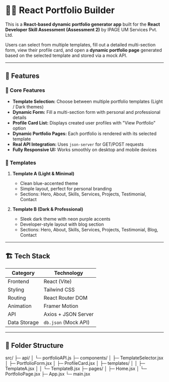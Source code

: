 # 🧑‍💻 React Portfolio Builder

This is a **React-based dynamic portfolio generator app** built for the **React Developer Skill Assessment (Assessment 2)** by IPAGE UM Services Pvt. Ltd.

Users can select from multiple templates, fill out a detailed multi-section form, view their profile card, and open a **dynamic portfolio page** generated based on the selected template and stored via a mock API.

---

## 🚀 Features

### 🔹 Core Features
- **Template Selection:** Choose between multiple portfolio templates (Light / Dark themes)
- **Dynamic Form:** Fill a multi-section form with personal and professional details
- **Profile Card List:** Displays created user profiles with "View Portfolio" option
- **Dynamic Portfolio Pages:** Each portfolio is rendered with its selected template
- **Real API Integration:** Uses `json-server` for GET/POST requests
- **Fully Responsive UI:** Works smoothly on desktop and mobile devices

### 🔹 Templates
1. **Template A (Light & Minimal)**
   - Clean blue-accented theme
   - Simple layout, perfect for personal branding
   - Sections: Hero, About, Skills, Services, Projects, Testimonial, Contact

2. **Template B (Dark & Professional)**
   - Sleek dark theme with neon purple accents
   - Developer-style layout with blog section
   - Sections: Hero, About, Skills, Services, Projects, Testimonial, Blog, Contact

---

## 🏗️ Tech Stack

| Category | Technology |
|-----------|-------------|
| Frontend | React (Vite) |
| Styling | Tailwind CSS |
| Routing | React Router DOM |
| Animation | Framer Motion |
| API | Axios + JSON Server |
| Data Storage | `db.json` (Mock API) |

---

## 🧩 Folder Structure
src/
├─ api/
│ └─ portfolioAPI.js
├─ components/
│ ├─ TemplateSelector.jsx
│ ├─ PortfolioForm.jsx
│ ├─ ProfileCard.jsx
│ ├─ templates/
│ │ ├─ TemplateA.jsx
│ │ └─ TemplateB.jsx
├─ pages/
│ ├─ Home.jsx
│ └─ PortfolioPage.jsx
├─ App.jsx
└─ main.jsx
